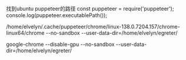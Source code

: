 找到ubuntu puppeteer的路径
const puppeteer = require('puppeteer');
console.log(puppeteer.executablePath());


/home/elvelyn/.cache/puppeteer/chrome/linux-138.0.7204.157/chrome-linux64/chrome --no-sandbox --user-data-dir=/home/elvelyn/egreter/


google-chrome --disable-gpu --no-sandbox --user-data-dir=/home/elvelyn/egreter/

